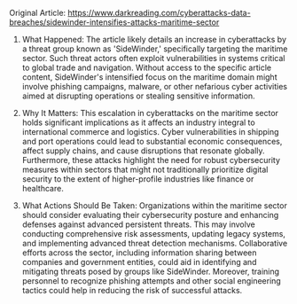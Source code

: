 Original Article: https://www.darkreading.com/cyberattacks-data-breaches/sidewinder-intensifies-attacks-maritime-sector

1) What Happened:
The article likely details an increase in cyberattacks by a threat group known as 'SideWinder,' specifically targeting the maritime sector. Such threat actors often exploit vulnerabilities in systems critical to global trade and navigation. Without access to the specific article content, SideWinder's intensified focus on the maritime domain might involve phishing campaigns, malware, or other nefarious cyber activities aimed at disrupting operations or stealing sensitive information.

2) Why It Matters:
This escalation in cyberattacks on the maritime sector holds significant implications as it affects an industry integral to international commerce and logistics. Cyber vulnerabilities in shipping and port operations could lead to substantial economic consequences, affect supply chains, and cause disruptions that resonate globally. Furthermore, these attacks highlight the need for robust cybersecurity measures within sectors that might not traditionally prioritize digital security to the extent of higher-profile industries like finance or healthcare.

3) What Actions Should Be Taken:
Organizations within the maritime sector should consider evaluating their cybersecurity posture and enhancing defenses against advanced persistent threats. This may involve conducting comprehensive risk assessments, updating legacy systems, and implementing advanced threat detection mechanisms. Collaborative efforts across the sector, including information sharing between companies and government entities, could aid in identifying and mitigating threats posed by groups like SideWinder. Moreover, training personnel to recognize phishing attempts and other social engineering tactics could help in reducing the risk of successful attacks.
